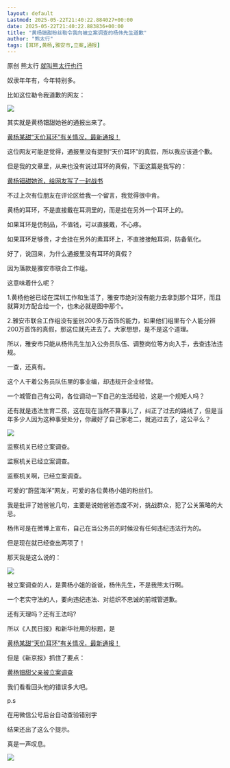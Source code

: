 ```yaml
---
layout: default
Lastmod: 2025-05-22T21:40:22.884027+00:00
date: 2025-05-22T21:40:22.883836+00:00
title: "黄杨钿甜粉丝勒令我向被立案调查的杨伟先生道歉"
author: "熊太行"
tags: [耳环,黄杨,雅安市,立案,通报]
---
```


原创 熊太行 [就叫熊太行也行](javascript:void(0);)

奴隶年年有，今年特别多。

比如这位勒令我道歉的网友：

![](https://images.weserv.nl/?url=https%3A//mmbiz.qpic.cn/mmbiz_jpg/EOONRlAx1VXDKMbeopiahZnz6loRLWEUO2EdfJdWTW19aHk2VB7Pt6ibsO7KysCpfLAXmmgUXNLyvteLTzVepQ2Q/640%3Fwx_fmt%3Djpeg%26from%3Dappmsg)

其实就是黄杨钿甜她爸的通报出来了。

[黄杨某甜“天价耳环”有关情况，最新通报！](https://mp.weixin.qq.com/s?__biz=MjM5MjAxNDM4MA==&mid=2666945807&idx=1&sn=9c835c226436d11ce314da3e92da60d7&scene=21#wechat_redirect)

这位网友可能是觉得，通报里没有提到“天价耳环”的真假，所以我应该道个歉。

但是我的文章里，从来也没有说过耳环的真假，下面这篇是我写的：

[黄杨钿甜她爸，给网友写了一封战书](https://mp.weixin.qq.com/s?__biz=MzI0NDc0NzIyMw==&mid=2247526122&idx=1&sn=c4315868b2d8ca0f990df550fc082c85&scene=21#wechat_redirect)

不过上次有位朋友在评论区给我一个留言，我觉得很中肯。

黄杨的耳环，不是直接戴在耳洞里的，而是挂在另外一个耳环上的。

如果耳环是仿制品，不值钱，可以直接戴，不心疼。

如果耳环足够贵，才会挂在另外的素耳环上，不直接接触耳洞，防备氧化。

好了，说回来，为什么通报里没有耳环的真假？

因为落款是雅安市联合工作组。

这意味着什么呢？

1.黄杨他爸已经在深圳工作和生活了，雅安市绝对没有能力去拿到那个耳环，而且就算对方配合给一个，也未必就是图中那个。

2.雅安市联合工作组没有鉴别200多万首饰的能力，如果他们组里有个人能分辨200万首饰的真假，那这位就先进去了。大家想想，是不是这个道理。

所以，雅安市只能从杨伟先生加入公务员队伍、调整岗位等方向入手，去查违法违规。

一查，还真有。

这个人干着公务员队伍里的事业编，却违规开企业经营。

一个城管自己有公司，各位调动一下自己的生活经验，这是一个规矩人吗？

还有就是违法生育二孩，这在现在当然不算事儿了，纠正了过去的路线了，但是当年多少人因为这种事受处分，你藏好了自己家老二，就逃过去了，这公平么？

![](https://images.weserv.nl/?url=https%3A//mmbiz.qpic.cn/mmbiz_jpg/EOONRlAx1VXDKMbeopiahZnz6loRLWEUOhEw6G757Taw8dGgKqy2fIdh2k3fDdyibWIThyYEE5727goAzJk1dlTg/640%3Fwx_fmt%3Djpeg%26from%3Dappmsg)

监察机关已经立案调查。

监察机关已经立案调查。

监察机关啊，已经立案调查。

可爱的“蔚蓝海洋”网友，可爱的各位黄杨小姐的粉丝们。

我是批评了她爸爸几句，主要是说她爸爸态度不对，挑战群众，犯了公关策略的大忌。

杨伟可是在微博上宣布，自己在当公务员的时候没有任何违纪违法行为的。

但是现在就已经查出两项了！

那天我是这么说的：

![](https://images.weserv.nl/?url=https%3A//mmbiz.qpic.cn/mmbiz_png/EOONRlAx1VXDKMbeopiahZnz6loRLWEUOsxB6oMWuDJNsTEWXrwezQiabLia3gvgIgt2JrwWH0OGDlk2eDnXflJPw/640%3Fwx_fmt%3Dpng%26from%3Dappmsg)

被立案调查的人，是黄杨小姐的爸爸，杨伟先生，不是我熊太行啊。

一个老实守法的人，要向违纪违法、对组织不忠诚的前城管道歉。

还有天理吗？还有王法吗?

所以《人民日报》和新华社用的标题，是  

[黄杨某甜“天价耳环”有关情况，最新通报！](https://mp.weixin.qq.com/s?__biz=MjM5MjAxNDM4MA==&mid=2666945807&idx=1&sn=9c835c226436d11ce314da3e92da60d7&scene=21#wechat_redirect)

但是《新京报》抓住了要点：

[黄杨钿甜父亲被立案调查](https://mp.weixin.qq.com/s?__biz=MzU2MzA2ODk3Nw==&mid=2248034111&idx=1&sn=274f183f206fb9a158e18d406873ae7c&scene=21#wechat_redirect)

我们看看回头他的错误多大吧。

  

p.s

在用微信公号后台自动查验错别字

结果还出了这么个提示。

真是一声叹息。

![](https://images.weserv.nl/?url=https%3A//mmbiz.qpic.cn/mmbiz_png/EOONRlAx1VXDKMbeopiahZnz6loRLWEUOtRUpiaI9wgkAZAXzyiauRib0d4K7sBNIIsUGyBUoHh0KEtREcGV39OIww/640%3Fwx_fmt%3Dpng%26from%3Dappmsg)

